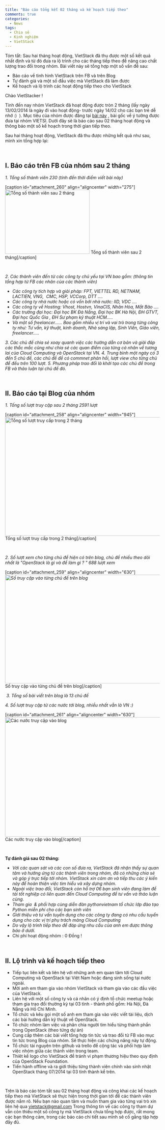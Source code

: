 ```yaml
---
title: "Báo cáo tổng kết 02 tháng và kế hoạch tiếp theo"
comments: true
categories: 
  - News
tags: 
  - Chia sẻ
  - Kinh nghiệm
  - VietStack
---
```

Tóm tắt: Sau hai tháng hoạt động, VietStack đã thu được một số kết quả nhất định và từ đó đưa ra lộ trình cho các tháng tiếp theo để nâng cao chất lượng trao đổi trong nhóm. Bài viết này sẽ tổng hợp một số vấn đề sau:
<ul>
	<li>Báo cáo về tình hình VietStack trên FB và trên Blog</li>
	<li>Tự đánh giá và một số đầu việc mà VietStack đã làm được</li>
	<li>Kế hoạch và lộ trình các hoạt động tiếp theo cho VietStack</li>
</ul>
<!--more-->Chào VietStacker !

Tính đến nay nhóm VietStack đã hoạt động được tròn 2 tháng (lấy ngày 13/02/2014 là ngày đi vào hoạt động- trước ngày 14/02 cho các bạn trẻ dễ nhớ :)  ). Mục tiêu của nhóm được đăng tại <a href="http://vietstack.wordpress.com/2014/02/15/thong-bao-ve-group-vietstack/">bài này</a> , bài gốc về ý tưởng được đưa tại nhóm VIETSI. Dưới đây sẽ là báo cáo sau 02 tháng hoạt động và thông báo một số kế hoạch trong thời gian tiếp theo.

Sau hai tháng hoạt động, VietStack đã thu được những kết quả như sau, mình xin tổng hợp lại:

<strong> </strong>
<h2>I. Báo cáo trên FB của nhóm sau 2 tháng</h2>
<em>1. Tổng số thành viên 230 (tính đến thời điểm viết bài này)</em>

[caption id="attachment_260" align="aligncenter" width="275"]<a href="http://vietstack.files.wordpress.com/2014/04/2014-04-13_225018.png"><img class="size-full wp-image-260" src="http://vietstack.files.wordpress.com/2014/04/2014-04-13_225018.png" alt="Tổng số thành viên sau 2 tháng" width="275" height="209" /></a> Tổng số thành viên sau 2 tháng[/caption]

&nbsp;

<em>2. Các thành viên đến từ các công ty chủ yếu tại VN bao gồm: (thông tin tổng hợp từ FB các nhân của các thành viên)</em>
<ul>
	<li><em>Các công ty tích hợp và giải pháp: FPT, VIETTEL RD, NETNAM, LACTIEN, VNG,  CMC, HSP, VCCorp, DTT ....</em></li>
	<li><em>Các công ty nhà nước hoặc có vốn bởi nhà nước: IID, VDC ....</em></li>
	<li><em>Các công ty về Hosting: Vhost, Hostvn, <span style="color:#141823;">VinaCIS, Nhân Hòa, Mắt Bão ....</span></em></li>
	<li><em>Các trường đại học: Đại học BK Đà Nẵng, Đại học BK Hà Nội, ĐH GTVT, Đại học Quốc Gia , ĐH Sư phạm kỹ thuật HCM.....</em></li>
	<li><em>Và một số freelancer...... Bao gồm nhiều vị trí và vai trò trong từng công ty như: Tư vấn, kỹ thuật, kinh doanh, Nhà sáng lập, Sinh Viên, Giáo viên, freelancer.....</em></li>
</ul>
<em>3. Các chủ đề chia sẻ xoay quanh việc các hướng dẫn cơ bản và giải đáp các thắc mắc cũng như chia sẻ các quan điểm của từng cá nhân về tương lai của Cloud Computing và OpenStack tại VN.
</em><em>4. Trung bình một ngày có 3 đến 5 chủ đề, các chủ đề đề có commnet phản hồi, lượt view cho từng chủ để đều trên 100 lượt.
</em><em>5. Phương pháp trao đổi là khởi tạo các chủ đề trong FB và thảo luận tại chủ đề đó.</em>

<strong> </strong>
<h2>II. Báo cáo tại Blog của nhóm</h2>
<em>1. Tống số lượt truy cập sau 2 tháng 2591 lượt</em>

[caption id="attachment_258" align="aligncenter" width="945"]<a href="http://vietstack.files.wordpress.com/2014/04/baocaothang04-011.png"><img class="wp-image-258 size-full" src="http://vietstack.files.wordpress.com/2014/04/baocaothang04-011.png" alt="Tổng số lượt truy cấp trong 2 tháng" width="945" height="386" /></a> Tổng số lượt truy cấp trong 2 tháng[/caption]

&nbsp;

<em>2. Số lượt xem cho từng chủ đề hiện có trên blog, chủ đề nhiều theo dõi nhất là "OpenStack là gì và để làm gì ? " 688 lượt xem</em>

[caption id="attachment_259" align="aligncenter" width="630"]<em><a href="http://vietstack.files.wordpress.com/2014/04/baocaothang04-02.png"><img class="size-full wp-image-259" src="http://vietstack.files.wordpress.com/2014/04/baocaothang04-02.png" alt="Số truy cập vào từng chủ đề trên blog" width="630" height="354" /></a></em> Số truy cập vào từng chủ đề trên blog[/caption]

<em> 3. Tổng số bài viết trên blog là 13 chủ đề</em>

<em>4. Số lượt truy cập từ các nước tới blog, nhiều nhất vẫn là VN :)</em>

[caption id="attachment_261" align="aligncenter" width="630"]<a href="http://vietstack.files.wordpress.com/2014/04/2014-04-13_225303.png"><img class="size-full wp-image-261" src="http://vietstack.files.wordpress.com/2014/04/2014-04-13_225303.png" alt="Các nước truy cập vào blog" width="630" height="389" /></a> Các nước truy cập vào blog[/caption]

&nbsp;

<strong>Tự đánh giá sau 02 tháng:</strong>
<ul>
	<li><em>Với các quan sát và các con số đưa ra, VietStack đã nhận thấy sự quan tâm và hưởng ứng từ các thành viên trong nhóm, đã có những chia sẻ và góp ý trực tiếp tới nhóm. VietStack xin cám ơn và tiếp thu các ý kiến này để hoàn thiện việc tìm hiểu và xây dựng nhóm.</em></li>
	<li><em>Ngoài việc trao đổi, VietStack còn hỗ trợ 06 bạn sinh viên đang làm đề tài tốt nghiệp có liên quan đến Cloud Computing để tư vấn và thảo luận cùng.</em></li>
	<li><em>Tham gia  &amp; phối hợp cùng diễn đàn pythonvietnam tổ chức lớp đào tạo Python miễn phí cho các bạn sinh viên</em></li>
	<li><em>Giới thiệu và tư vấn tuyển dụng cho các công ty đang có nhu cầu tuyển dụng cho các vị trí phụ trách mảng Cloud Computing</em></li>
	<li><em>Do vậy lộ trình tiếp theo để đáp ứng nhu cầu của anh em được thông báo ở dưới.</em></li>
	<li>Chi phí hoạt động nhóm : 0 Đồng !</li>
</ul>
&nbsp;
<h2></h2>
<h2>II. Lộ trình và kế hoạch tiếp theo</h2>
<ul>
	<li>Tiếp tục liên kết và liên hệ với những anh em quan tâm tới Cloud Computing và OpenStack tại Việt Nam hoặc đang sinh sống tại nước ngoài.</li>
	<li>Mời anh em tham gia vào nhóm VietStack và tham gia vào các đầu việc của VietStack.</li>
	<li>Liên hệ với một số công ty và cá nhân có ý định tổ chức meetup hoặc tham gia trao đổi thường kỳ tại 03 tỉnh - thành phố gồm: Hà Nội, Đà Nẵng và Hồ Chí Minh.</li>
	<li>Tổ chức và kêu gọi một số anh em tham gia vào việc viết tài liệu, dịch các bài hướng dẫn kỹ thuật về OpenStack.</li>
	<li>Tỏ chức nhóm làm việc và phân chia người tìm hiểu từng thành phần trong OpenStack (theo từng dự án)</li>
	<li>Cung cấp thêm các bài viết tổng hợp tin tức và trao đổi từ FB vào mục tin tức trong Blog của nhóm. Sẽ thực hiện các chứng năng này tự động.</li>
	<li>Tổ chức tài nguyên trên github và trello để cộng tác và phối hợp làm việc nhóm giữa các thành viên trong team.</li>
	<li>Thiêt kế logo cho VietStack để tránh vi phạm thương hiệu theo quy định của OpenStack Foundation.</li>
	<li>Tiến hành offline và ra giới thiệu từng thành viên chính vào sinh nhật OpenStack tháng 07/2014 tại 03 tỉnh thành kể trên.</li>
</ul>
&nbsp;

Trên là báo cáo tóm tắt sau 02 tháng hoạt động và công khai các kế hoạch tiếp theo mà VietStack sẽ thực hiện trong thời gian tới để các thành viên được nắm rõ. Nếu bạn nào quan tâm và muốn tham gia vào từng vai trò xin liên hệ qua vietstack@gmail.com
Trong thông tin về các công ty tham dự vẫn còn thiếu một số công ty mà VietStack chưa tổng hợp được, rất mong các bạn thông cảm, trong các báo cáo chi tiết sau mình sẽ cố gắng tập hợp đầy đủ.
